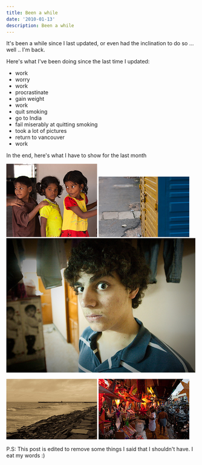 ```yaml
---
title: Been a while
date: '2010-01-13'
description: Been a while
---
```


It's been a while since I last updated, or even had the inclination to do so ... well .. I'm back.

Here's what I've been doing since the last time I updated:

* work
* worry
* work
* procrastinate
* gain weight
* work
* quit smoking
* go to India
* fail miserably at quitting smoking
* took a lot of pictures
* return to vancouver
* work

In the end, here's what I have to show for the last month

[![Georgia on my mind](/images/4273657286_02d55ae671_m.jpg)][0] [![Free to decide](/images/4272911949_cde0936f22_m.jpg)][1] [![Sheep](/images/4273655372_1d7c6f3e86.jpg)][2]

[![I am a rock](/images/4272909045_fd9eec2730_m.jpg)][3] [![Ramblin' on my mind](/images/4273652920_d30a9e45a6_m.jpg)][4]

P.S: This post is edited to remove some things I said that I shouldn't have. I eat my words :)


[0]: http://www.flickr.com/photos/shvelmur/4273657286/ "Georgia on my mind"
[1]: http://www.flickr.com/photos/shvelmur/4272911949/ "Free to decide"
[2]: http://www.flickr.com/photos/shvelmur/4273655372/ "Sheep"
[3]: http://www.flickr.com/photos/shvelmur/4272909045/ "I am a rock"
[4]: http://www.flickr.com/photos/shvelmur/4273652920/ "Ramblin' on my mind"